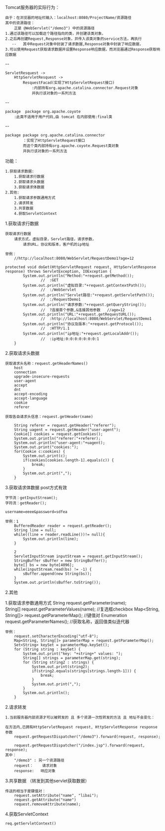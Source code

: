 Tomcat服务器的实际行为：

	由于：在浏览器的地址栏输入：localhost:8080/ProjectName/资源路径
	其中的资源路径：
		正是 @WebServlet("/demo3") 中的资源路径
	1.通过该路径可以加载这个路径指向的类，并创建该类对象，
	2.之后再创建Request,Response对象，并传入该类对象的service方法，再执行
	   --	其中Request对象中封装了请求数据,Response对象中封装了响应数据，
	3.可以使用Request获取请求数据并设置Response响应数据，而浏览器通过Response获取响应数据


--

	ServletResquest -> 
		HttpServletResquest -> 
			ResquestFacad(实现了HttpServletRequest接口)
				:内部持有org.apache.catalina.connector.Request对象
				并执行该对象的一系列方法

--
	
	package  package org.apache.coyote 
		:此类不适用于用户代码,由 tomcat 在内部使用:final类

--

	package package org.apache.catalina.connector
			：实现了HttpServletRequest接口
			而这个类内部持有org.apache.coyote.Request类对象
			并执行该对象的一系列方法
			


功能：

	1.获取请求数据:
		1.获取请求行数据	
		2.获取请求头数据 
		3.获取请求体数据
	2.其他:
		1.获取请求参数通用方式
		2.请求转发
		3.共享数据
		4.获取ServletContext
		

1.获取请求行数据	

	获取请求行数据
		请求方式，虚拟目录，Servlet路径，请求参数，
			请求URL，协议和版本，客户机的ip地址

	举例：
		//http://localhost:8080/WebServlet/RequestDemo1?age=12

	protected void doGet(HttpServletRequest request, HttpServletResponse response) throws ServletException, IOException {
			System.out.println("Method:"+request.getMethod());
					//	:GET
			System.out.println("虚拟目录:"+request.getContextPath());
					//  :/WebServlet
			System.out.println("Servlet路径:"+request.getServletPath());
					//	:/RequestDemo1
			System.out.println("请求参数:"+request.getQueryString()); 
					//	?连接首个参数,&连接其他参数   //age=12
			System.out.println("URL:"+request.getRequestURL());
					//	:http://localhost:8080/WebServlet/RequestDemo1
			System.out.println("协议及版本:"+request.getProtocol());
					//	:HTTP/1.1
			System.out.println("ip地址:"+request.getLocalAddr());
					//	:ip地址:0:0:0:0:0:0:0:1
		}

		
2.获取请求头数据 
	
	获取请求头名称：request.getHeaderNames()
		host
		connection
		upgrade-insecure-requests
		user-agent
		accept
		dnt
		accept-encoding
		accept-language
		cookie
		referer
	
	获取各自请求头信息：request.getHeader(name)

		String referer = request.getHeader("referer");
		String uagent = request.getHeader("user-agent");
		Cookie[] cookies = request.getCookies();
		System.out.println("referer:"+referer);
		System.out.println("user-agent:"+uagent);
		System.out.print("cookies:");
		for(Cookie c:cookies) {
			System.out.print(c);
			if(cookies[cookies.length-1].equals(c)) {
				break;
			}
			System.out.print(",");
		}

3.获取请求体数据  post方式有效
	
	字节流：getInputStream();
	字符流：getReader();

	username=eeee&password=sdfea

	举例：1
		BufferedReader reader = request.getReader();
		String line = null;
		while((line = reader.readLine())!= null){
			System.out.println(line);
		}	
			
		2
		ServletInputStream inputStream = request.getInputStream();
		StringBuffer sBuffer = new StringBuffer();
		byte[] bs = new byte[4096];
		while(inputStream.read(bs) != -1) {
			sBuffer.append(new String(bs));
		}
		System.out.println(sBuffer.toString());
		



2.其他



1.获取请求参数通用方式
	String   request.getParameter(name);   
	String[]   request.getParameterValues(name); 
				//复选框checkbox
	Map<String, String[]>   request.getParameterMap();
				//键值对
	Enumeration<String>  request.getParameterNames();
				//获取名称，返回值类似迭代器

	举例：
		request.setCharacterEncoding("utf-8");
		Map<String, String[]> parameterMap = request.getParameterMap();
		Set<String> keySet = parameterMap.keySet();
		for (String string : keySet) {
			System.out.print("key: "+string+" values: ");
			String[] strings = parameterMap.get(string);
			for (String string2 : strings) {
				System.out.print(string2);
				if(string2.equals(strings[strings.length-1])) {
					break;
				}
				System.out.print(",");
			}
			System.out.println();
		}


2.请求转发

	1.当前服务器内部资源才可以被转发的 且 多个资源一次性转发的方法 且 地址不会变化：
	
	在方法内,已拥有HttpServletRequest request, HttpServletResponse response 参数
		request.getRequestDispatcher("/demo3").forward(request, response);

		request.getRequestDispatcher("/index.jsp").forward(request, response);
	其中：
		"/demo3" : 另一个资源路径		
		request：	请求对象
		response:	响应对象
		

3.共享数据 （转发到其他servlet获取数据）
	
	传送的相当于是键值对：
		request.setAttribute("name", "libai");  
		request.getAttribute("name")
		request.removeAttribute(name);

4.获取ServletContext
	
	req.getServletContext()